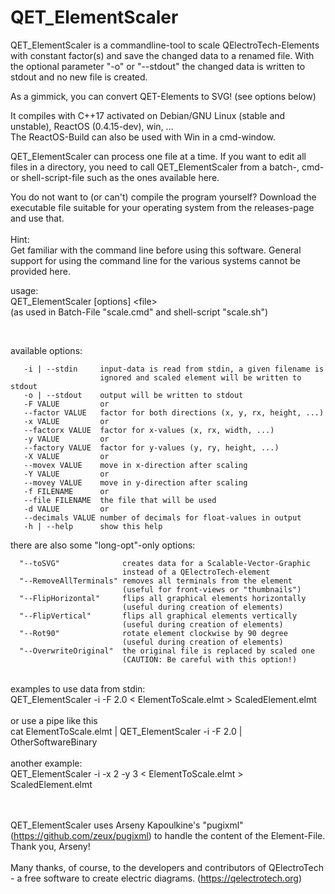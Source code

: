 # QET_ElementScaler

QET_ElementScaler is a commandline-tool to scale QElectroTech-Elements with constant factor(s) and save the changed data to a renamed file.
With the optional parameter &quot;-o&quot; or &quot;--stdout&quot; the changed data is written to stdout and no new file is created.

As a gimmick, you can convert QET-Elements to SVG! (see options below)<br>

It compiles with C++17 activated on Debian/GNU Linux (stable and unstable), ReactOS (0.4.15-dev), win, ...<br>
The ReactOS-Build can also be used with Win in a cmd-window.<br>

QET_ElementScaler can process one file at a time.
If you want to edit all files in a directory, you need to call QET_ElementScaler from a batch-, cmd- or shell-script-file such as the ones available here.<br>

You do not want to (or can't) compile the program yourself? Download the executable file suitable for your operating system from the releases-page and use that.<br><br>
Hint: <br>
Get familiar with the command line before using this software.
General support for using the command line for the various systems cannot be provided here.



usage:<br>
QET_ElementScaler [options] &lt;file&gt; <br>
(as used in Batch-File &quot;scale.cmd&quot; and shell-script &quot;scale.sh&quot;) <br>

<br>

  available options:
```
   -i | --stdin     input-data is read from stdin, a given filename is
                    ignored and scaled element will be written to stdout
   -o | --stdout    output will be written to stdout
   -F VALUE         or
   --factor VALUE   factor for both directions (x, y, rx, height, ...)
   -x VALUE         or
   --factorx VALUE  factor for x-values (x, rx, width, ...)
   -y VALUE         or
   --factory VALUE  factor for y-values (y, ry, height, ...)
   -X VALUE         or
   --movex VALUE    move in x-direction after scaling
   -Y VALUE         or
   --movey VALUE    move in y-direction after scaling
   -f FILENAME      or
   --file FILENAME  the file that will be used 
   -d VALUE         or
   --decimals VALUE number of decimals for float-values in output
   -h | --help      show this help
```

  there are also some "long-opt"-only options: 
```
  "--toSVG"              creates data for a Scalable-Vector-Graphic
                         instead of a QElectroTech-element
  "--RemoveAllTerminals" removes all terminals from the element
                         (useful for front-views or "thumbnails")
  "--FlipHorizontal"     flips all graphical elements horizontally
                         (useful during creation of elements) 
  "--FlipVertical"       flips all graphical elements vertically
                         (useful during creation of elements) 
  "--Rot90"              rotate element clockwise by 90 degree
                         (useful during creation of elements)
  "--OverwriteOriginal"  the original file is replaced by scaled one
                         (CAUTION: Be careful with this option!) 
```


 <br>
examples to use data from stdin: <br>
QET_ElementScaler -i -F 2.0  &lt;  ElementToScale.elmt  &gt;  ScaledElement.elmt <br>
 <br>
or use a pipe like this <br>
cat  ElementToScale.elmt  |  QET_ElementScaler -i -F 2.0  |  OtherSoftwareBinary <br>
 <br>
another example:<br>
QET_ElementScaler -i -x 2 -y 3  &lt;  ElementToScale.elmt  &gt;  ScaledElement.elmt <br>
 <br>
 <br>

QET_ElementScaler uses Arseny Kapoulkine's &quot;pugixml&quot; (https://github.com/zeux/pugixml)
to handle the content of the Element-File. Thank you, Arseny! <br>
 <br>
Many thanks, of course, to the developers and contributors of QElectroTech - a free software to create electric diagrams. (https://qelectrotech.org) <br>

